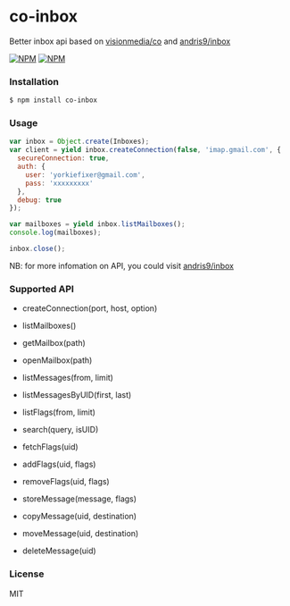 
co-inbox
================
Better inbox api based on [visionmedia/co](https://github.com/visionmedia/co) and [andris9/inbox](https://github.com/andris9/inbox)

[![NPM](https://nodei.co/npm/co-inbox.png?stars&downloads)](https://nodei.co/npm/co-inbox/)
[![NPM](https://nodei.co/npm-dl/co-inbox.png)](https://nodei.co/npm/co-inbox/)

### Installation
```sh
$ npm install co-inbox
```

### Usage
```js
var inbox = Object.create(Inboxes);
var client = yield inbox.createConnection(false, 'imap.gmail.com', {
  secureConnection: true,
  auth: {
    user: 'yorkiefixer@gmail.com',
    pass: 'xxxxxxxxx'
  },
  debug: true
});

var mailboxes = yield inbox.listMailboxes();
console.log(mailboxes);

inbox.close();
```
NB: for more infomation on API, you could visit [andris9/inbox](https://github.com/andris9/inbox)

### Supported API

* createConnection(port, host, option)

* listMailboxes()

* getMailbox(path)

* openMailbox(path)

* listMessages(from, limit)

* listMessagesByUID(first, last)

* listFlags(from, limit)

* search(query, isUID)

* fetchFlags(uid)

* addFlags(uid, flags)

* removeFlags(uid, flags)

* storeMessage(message, flags)

* copyMessage(uid, destination)

* moveMessage(uid, destination)

* deleteMessage(uid)

### License
MIT
